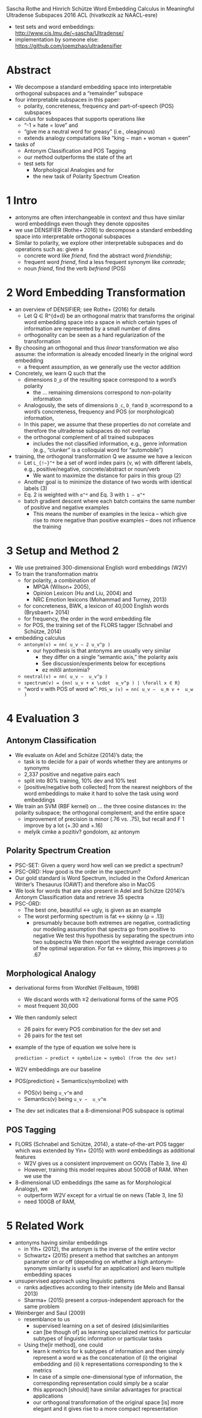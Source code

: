 Sascha Rothe and Hinrich Schütze
Word Embedding Calculus in Meaningful Ultradense Subspaces
2016 ACL (hivatkozik az NAACL-esre)

* test sets and word embeddings: http://www.cis.lmu.de/~sascha/Ultradense/
* implementation by someone else: https://github.com/joemzhao/ultradensifier

# Abstract

* We decompose a standard embedding space
  into interpretable orthogonal subspaces and a “remainder” subspace
* four interpretable subspaces in this paper:
  * polarity, concreteness, frequency and part-of-speech (POS) subspaces
* calculus for subspaces that supports operations like
  * “-1 × hate = love” and
  * “give me a neutral word for greasy” (i.e., oleaginous)
  * extends analogy computations like “king − man + woman = queen”
* tasks of
  * Antonym Classification and POS Tagging
  * our method outperforms the state of the art
  * test sets for
    * Morphological Analogies and for
    * the new task of Polarity Spectrum Creation

# 1 Intro

* antonyms are often interchangeable in context and thus have
  similar word embeddings even though they denote opposites
* we use DENSIFIER (Rothe+ 2016) to
  decompose a standard embedding space into interpretable orthogonal subspaces
* Similar to polarity, we explore other interpretable subspaces and do
  operations such as: given a
  * concrete word like _friend_, find the abstract word _friendship_;
  * frequent word _friend_, find a less frequent synonym like _comrade_;
  * noun _friend_, find the verb _befriend_ (POS)

# 2 Word Embedding Transformation

* an overview of DENSIFIER; see Rothe+ (2016) for details
  * Let Q ∈ R^{d×d} be an orthogonal matrix that
    transforms the original word embedding space into a space in which
    certain types of information are represented by a small number of dims
  * orthogonality can be seen as a hard regularization of the transformation
* By choosing an orthogonal and thus _linear_ transformation we also assume:
  the information is already encoded linearly in the original word embedding
  * a frequent assumption, as we generally use the vector addition
* Concretely, we learn Q such that the
  * dimensions `D_p` of the resulting space correspond to a word’s polarity
    * the ... remaining dimensions correspond to non-polarity information
  * Analogously, the sets of dimensions `D_c`, `D_f`and `D_m`correspond to a
    word’s concreteness, frequency and POS (or morphological) information,
  * In this paper, we assume that these properties do not correlate and
    therefore the ultradense subspaces do not overlap
  * the orthogonal complement of all trained subspaces
    * includes the not classified information, e.g., genre information
    (e.g., “clunker” is a colloquial word for “automobile”)
* training, the orthogonal transformation Q we assume we have a lexicon
  * Let `L_{!~}^*` be a set of word index pairs (v, w) with different labels,
    e.g., positive/negative, concrete/abstract or noun/verb
    * We want to maximize the distance for pairs in this group (2)
  * Another goal is to minimize the distance of two words with identical
    labels (3)
  * Eq. 2 is weighted with `α^*` and Eq. 3 with `1 − α^*`
  * batch gradient descent where
    each batch contains the same number of positive and negative examples
    * This means the number of examples in the lexica – which give rise to more
      negative than positive examples – does not influence the training

# 3 Setup and Method 2

* We use pretrained 300-dimensional English word embeddings (W2V)
* To train the transformation matrix
  * for polarity, a combination of
    * MPQA (Wilson+ 2005),
    * Opinion Lexicon (Hu and Liu, 2004) and
    * NRC Emotion lexicons (Mohammad and Turney, 2013)
  * for concreteness, BWK, a lexicon of 40,000 English words (Brysbaert+ 2014)
  * for frequency, the order in the word embedding file
  * for POS, the training set of the FLORS tagger (Schnabel and Schütze, 2014)
* embedding calculus
  * `antonym(v) = nn( u_v − 2 u_v^p )`
    * our hypothesis is that antonyms are usually very similar
      * they differ on a single “semantic axis,” the polarity axis
      * See discussion/experiments below for exceptions
      * ez mitől antonimia?
  * `neutral(v) = nn( u_v −  u_v^p )`
  * `spectrum(v) = {nn( u_v + x \cdot  u_v^p ) | \forall x ∈ R}`
  * “word v with POS of word w”: `POS_w (v) = nn( u_v −  u_m v +  u_w )`

# 4 Evaluation 3

## Antonym Classification

* We evaluate on Adel and Schütze (2014)’s data; the
  * task is to decide for a pair of words whether they are antonyms or synonyms
  * 2,337 positive and negative pairs each
  * split into 80% training, 10% dev and 10% test
  * [positive/negative both collected] from the nearest neighbors of the word
    embeddings to make it hard to solve the task using word embeddings
* We train an SVM (RBF kernel) on ... the three cosine distances in: the
  polarity subspace; the orthogonal complement; and the entire space
  * improvement of precision is minor (.76 vs. .75), but
    recall and F 1 improve by a lot (+.30 and +.16)
  * melyik cimke a pozitív? gondolom, az antonym

## Polarity Spectrum Creation

* PSC-SET: Given a query word how well can we predict a spectrum?
* PSC-ORD: How good is the order in the spectrum?
* Our gold standard is Word Spectrum, included in the Oxford American Writer’s
  Thesaurus (OAWT) and therefore also in MacOS
* We look for words that are also present in Adel and Schütze (2014)’s Antonym
  Classification data and retrieve 35 spectra
* PSC-ORD:
  * The best one, beautiful ↔ ugly, is given as an example
  * The worst performing spectrum is fat ↔ skinny (ρ = .13)
    * presumably because both extremes are negative, contradicting our modeling
      assumption that spectra go from positive to negative
      We test this hypothesis by separating the spectrum into two subspectra
      We then report the weighted average correlation of the optimal
      separation. For fat ↔ skinny, this improves ρ to .67

## Morphological Analogy

* derivational forms from WordNet (Fellbaum, 1998)
  * We discard words with ≥2 derivational forms of the same POS
  * most frequent 30,000
* We then randomly select
  * 26 pairs for every POS combination for the dev set and
  * 26 pairs for the test set
* example of the type of equation we solve here is

      prediction − predict + symbolize = symbol (from the dev set)

* W2V embeddings are our baseline
* POS(prediction) + Semantics(symbolize) with
  * POS(v) being  `u_v^m` and
  * Semantics(v) being  `u_v −  u_v^m`
* The dev set indicates that a 8-dimensional POS subspace is optimal

## POS Tagging

* FLORS (Schnabel and Schütze, 2014), a state-of-the-art POS tagger which was
  extended by Yin+  (2015) with word embeddings as additional features
  * W2V gives us a consistent improvement on OOVs (Table 3, line 4)
  * However, training this model requires about 500GB of RAM. When we use the
* 8-dimensional UD embeddings (the same as for Morphological Analogy), we
  * outperform W2V except for a virtual tie on news (Table 3, line 5)
  * need 100GB of RAM,

# 5 Related Work

* antonyms having similar embeddings
  * in Yih+ (2012), the antonym is the inverse of the entire vector
  * Schwartz+ (2015) present a method that switches an antonym parameter on or
    off (depending on whether a high antonym-synonym similarity is useful for
    an application) and learn multiple embedding spaces
* unsupervised approach using linguistic patterns
  * ranks adjectives according to their intensity (de Melo and Bansal 2013)
  * Sharma+ (2015) present a corpus-independent approach for the same problem
* Weinberger and Saul (2009)
  * resemblance to us
    * supervised learning on a set of desired (dis)similarities
    * can [be though of] as learning specialized metrics for particular
      subtypes of linguistic information or particular tasks
  * Using the[ir method], one could
    * learn k metrics for k subtypes of information and then simply 
      represent a word w as the concatenation of (i) the original embedding and
      (ii) k representations corresponding to the k metrics
    * In case of a simple one-dimensional type of information, the
      corresponding representation could simply be a scalar
    * this approach [should] have similar advantages for practical applications
    * our orthogonal transformation of the original space [is] more elegant and
      it gives rise to a more compact representation
